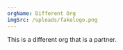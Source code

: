 ```yaml
---
orgName: Different Org
imgSrc: /uploads/fakelogo.png
---
```


This is a different org that is a partner.
